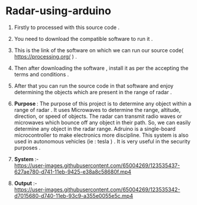 # Radar-using-arduino
1. Firstly to processed with this source code .<br>
2. You need to download the compatible software to run it .<br>
3. This is the link of the software on which we can run our source code( https://processing.org/ ) .<br>
4. Then after downloading the software , install it as per the accepting the terms and conditions . <br>
5. After that you can run the source code in that software and enjoy determining the objects which are present in the range of radar .<br>
6. <b> Purpose </b>: The purpose of this project is to determine any object within a range of radar . It uses Microwaves to determine the range, altitude, direction, or speed of objects. The radar can transmit radio waves or microwaves which bounce off any object in their path. So, we can easily determine any object in the radar range. Adruino is a single-board microcontroller to make electronics more discipline. This system is also used in autonomous vehicles (ie : tesla ) . It is very useful in the security purposes .<br>
7. <b> System </b> :-<br>
https://user-images.githubusercontent.com/65004269/123535437-627ae780-d741-11eb-9425-e38a8c58680f.mp4

8. <b> Output </b> :-<br>
https://user-images.githubusercontent.com/65004269/123535342-d7015680-d740-11eb-93c9-a355e0055e5c.mp4






